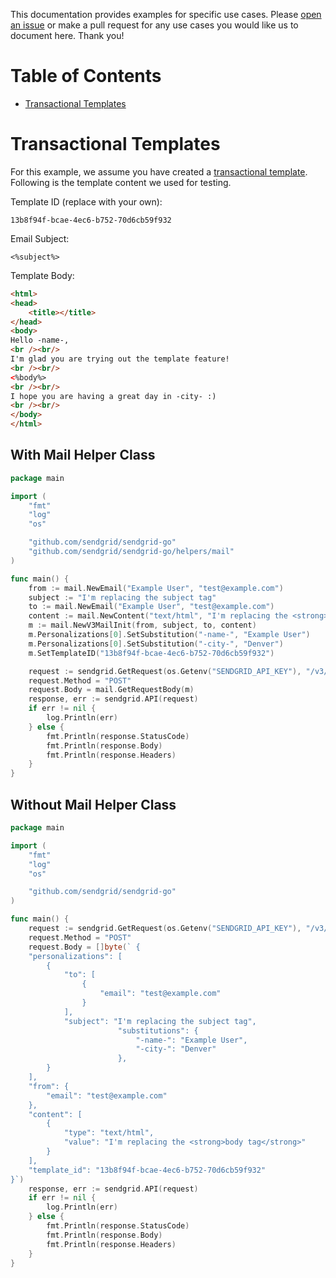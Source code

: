 This documentation provides examples for specific use cases. Please [open an issue](https://github.com/sendgrid/sendgrid-go/issues) or make a pull request for any use cases you would like us to document here. Thank you!

# Table of Contents

* [Transactional Templates](#transactional_templates)

<a name="transactional_templates"></a>
# Transactional Templates

For this example, we assume you have created a [transactional template](https://sendgrid.com/docs/User_Guide/Transactional_Templates/index.html). Following is the template content we used for testing.

Template ID (replace with your own):

```text
13b8f94f-bcae-4ec6-b752-70d6cb59f932
```

Email Subject:

```text
<%subject%>
```

Template Body:

```html
<html>
<head>
	<title></title>
</head>
<body>
Hello -name-,
<br /><br/>
I'm glad you are trying out the template feature!
<br /><br/>
<%body%>
<br /><br/>
I hope you are having a great day in -city- :)
<br /><br/>
</body>
</html>
```

## With Mail Helper Class

```go
package main

import (
	"fmt"
	"log"
	"os"

	"github.com/sendgrid/sendgrid-go"
	"github.com/sendgrid/sendgrid-go/helpers/mail"
)

func main() {
	from := mail.NewEmail("Example User", "test@example.com")
	subject := "I'm replacing the subject tag"
	to := mail.NewEmail("Example User", "test@example.com")
	content := mail.NewContent("text/html", "I'm replacing the <strong>body tag</strong>")
	m := mail.NewV3MailInit(from, subject, to, content)
	m.Personalizations[0].SetSubstitution("-name-", "Example User")
	m.Personalizations[0].SetSubstitution("-city-", "Denver")
	m.SetTemplateID("13b8f94f-bcae-4ec6-b752-70d6cb59f932")

	request := sendgrid.GetRequest(os.Getenv("SENDGRID_API_KEY"), "/v3/mail/send", "https://api.sendgrid.com")
	request.Method = "POST"
	request.Body = mail.GetRequestBody(m)
	response, err := sendgrid.API(request)
	if err != nil {
		log.Println(err)
	} else {
		fmt.Println(response.StatusCode)
		fmt.Println(response.Body)
		fmt.Println(response.Headers)
	}
}
```

## Without Mail Helper Class

```go
package main

import (
	"fmt"
	"log"
	"os"

	"github.com/sendgrid/sendgrid-go"
)

func main() {
	request := sendgrid.GetRequest(os.Getenv("SENDGRID_API_KEY"), "/v3/mail/send", "https://api.sendgrid.com")
	request.Method = "POST"
	request.Body = []byte(` {
    "personalizations": [
        {
            "to": [
                {
                    "email": "test@example.com"
                }
            ],
            "subject": "I'm replacing the subject tag",
						"substitutions": {
							"-name-": "Example User",
							"-city-": "Denver"
						},
        }
    ],
    "from": {
        "email": "test@example.com"
    },
    "content": [
        {
            "type": "text/html",
            "value": "I'm replacing the <strong>body tag</strong>"
        }
    ],
    "template_id": "13b8f94f-bcae-4ec6-b752-70d6cb59f932"
}`)
	response, err := sendgrid.API(request)
	if err != nil {
		log.Println(err)
	} else {
		fmt.Println(response.StatusCode)
		fmt.Println(response.Body)
		fmt.Println(response.Headers)
	}
}
```
